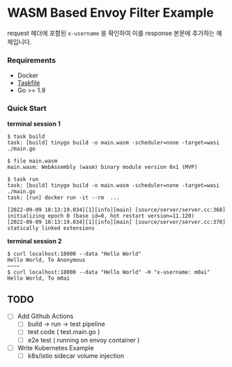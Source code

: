 # WASM Based Envoy Filter Example

request 헤더에 포함된 `x-username` 을 확인하여 이를 response 본문에 추가하는 예제입니다.

### Requirements
- Docker
- [Taskfile](https://taskfile.dev/installation/)
- Go >= 1.9

### Quick Start

**terminal session 1**

```shell
$ task build
task: [build] tinygo build -o main.wasm -scheduler=none -target=wasi ./main.go

$ file main.wasm
main.wasm: WebAssembly (wasm) binary module version 0x1 (MVP)

$ task run
task: [build] tinygo build -o main.wasm -scheduler=none -target=wasi ./main.go
task: [run] docker run -it --rm  ...

[2022-09-09 18:13:19.034][1][info][main] [source/server/server.cc:368] initializing epoch 0 (base id=0, hot restart version=11.120)
[2022-09-09 18:13:19.034][1][info][main] [source/server/server.cc:370] statically linked extensions
```

**terminal session 2**

```shell
$ curl localhost:18000 --data "Hello World"
Hello World, To Anonymous
~~~~
$ curl localhost:18000 --data "Hello World" -H "x-username: m0ai"
Hello World, To m0ai
```

## TODO
- [ ] Add Github Actions
  - [ ] build -> run -> test pipeline
  - [ ] test code ( test.main.go )
  - [ ] e2e test ( running on envoy container )
- [ ] Write Kubernetes Example
  - [ ] k8s/istio sidecar volume injection
